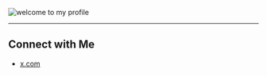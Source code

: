 ![welcome to my profile](zufichris.gif)






















---


## Connect with Me
- [x.com](https://x.com)
